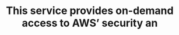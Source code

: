 ---
layout: answer
title: "This service provides on-demand access to AWS’ security an"
blurb: "The question is the Amazon definition of AWS Artifact."
quid: 269
---